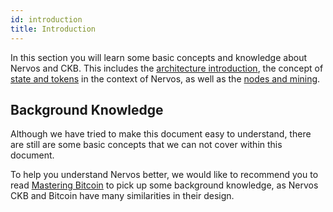 ```yaml
---
id: introduction
title: Introduction
---
```


In this section you will learn some basic concepts and knowledge about Nervos and CKB. This includes the [architecture introduction](architecture), the concept of [state and tokens](states-tokens) in the context of Nervos, as well as the [nodes and mining](node-mining).

## Background Knowledge
Although we have tried to make this document easy to understand, there are still are some basic concepts that we can not cover within this document.

To help you understand Nervos better, we would like to recommend you to read [Mastering Bitcoin](https://github.com/bitcoinbook/bitcoinbook) to pick up some background knowledge, as Nervos CKB and Bitcoin have many similarities in their design.
